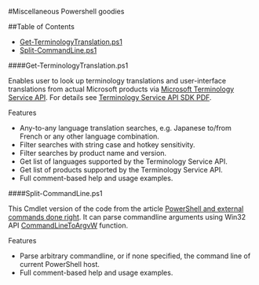#Miscellaneous Powershell goodies

##Table of Contents

- [Get-TerminologyTranslation.ps1](####Get-TerminologyTranslation.ps1)
- [Split-CommandLine.ps1](####Split-CommandLine.ps1)

####Get-TerminologyTranslation.ps1

Enables user to look up terminology translations and user-interface translations from actual Microsoft products via [Microsoft Terminology Service API](http://www.microsoft.com/Language/en-US/Microsoft-Terminology-API.aspx). For details see [ Terminology Service API SDK PDF](http://download.microsoft.com/download/1/5/D/15D3DDC6-7403-4366-BE99-AF5247ADEF1C/Microsoft-Terminology-API-SDK.pdf).

Features

  * Any-to-any language translation searches, e.g. Japanese to/from French or any other language combination.
  * Filter searches with string case and hotkey sensitivity.
  * Filter searches by product name and version.
  * Get list of languages supported by the Terminology Service API.
  * Get list of products supported by the Terminology Service API.
  * Full comment-based help and usage examples.

####Split-CommandLine.ps1

This Cmdlet version of the code from the article [PowerShell and external commands done right](http://edgylogic.com/blog/powershell-and-external-commands-done-right). It can parse commandline arguments using Win32 API [CommandLineToArgvW](http://msdn.microsoft.com/en-us/library/windows/desktop/bb776391.aspx) function.

Features

  * Parse arbitrary commandline, or if none specified, the command line of current PowerShell host.
  * Full comment-based help and usage examples.